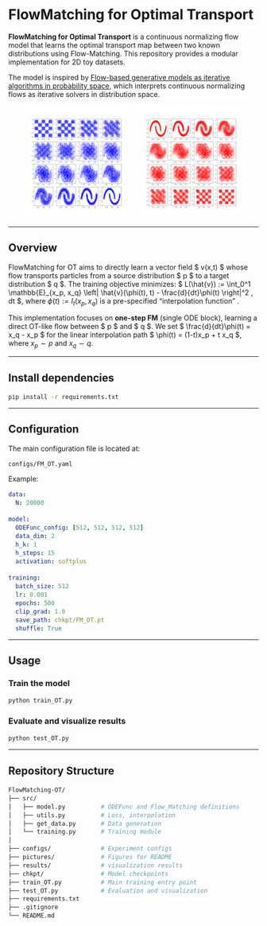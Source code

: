 # FlowMatching for Optimal Transport

**FlowMatching for Optimal Transport** is a continuous normalizing flow model that learns the optimal transport map between two known distributions using Flow-Matching. This repository provides a modular implementation for 2D toy datasets.

The model is inspired by [Flow-based generative models as iterative algorithms in probability space](https://arxiv.org/abs/2502.13394), which interprets continuous normalizing flows as iterative solvers in distribution space.

<p align="center">
  <img src="pictures/from_p_to_q.png" width="45%" />
  <img src="pictures/from_q_to_p.png" width="45%" />
</p>

---

## Overview

FlowMatching for OT aims to directly learn a vector field $ v(x,t) $ whose flow transports particles from a source distribution $ p $ to a target distribution $ q $.
The training objective minimizes:
$
L(\hat{v}) := \int_0^1 
\mathbb{E}_{x_p, x_q}
\left\|
\hat{v}(\phi(t), t) - \frac{d}{dt}\phi(t)
\right\|^2
\, dt
$, where $\phi(t) := I_t(x_p, x_q)$ is a pre-specified
“interpolation function” .


This implementation focuses on **one-step FM** (single ODE block), learning a direct OT-like flow between $ p $ and $ q $. We set $ \frac{d}{dt}\phi(t) = x_q - x_p $ for the linear interpolation path $ \phi(t) = (1-t)x_p + t x_q $, where $x_p \sim p$ and $x_q \sim q$.

---

## Install dependencies
```bash
pip install -r requirements.txt
```
---

## Configuration
The main configuration file is located at:
```
configs/FM_OT.yaml
```
Example:
```yaml
data:
  N: 20000

model:
  ODEFunc_config: [512, 512, 512, 512]
  data_dim: 2
  h_k: 1
  h_steps: 15
  activation: softplus

training:
  batch_size: 512
  lr: 0.001
  epochs: 500
  clip_grad: 1.0
  save_path: chkpt/FM_OT.pt
  shuffle: True
```

---

## Usage
### Train the model
```bash
python train_OT.py
```
### Evaluate and visualize results
```bash
python test_OT.py
```

---

## Repository Structure
```bash
FlowMatching-OT/
├── src/
│   ├── model.py          # ODEFunc and Flow_Matching definitions
│   ├── utils.py          # Loss, interpolation
│   ├── get_data.py       # Data generation
│   └── training.py       # Training module
│
├── configs/              # Experiment configs
├── pictures/             # Figures for README
├── results/              # visualization results
├── chkpt/                # Model checkpoints
├── train_OT.py           # Main training entry point
├── test_OT.py            # Evaluation and visualization
├── requirements.txt
├── .gitignore
└── README.md
```